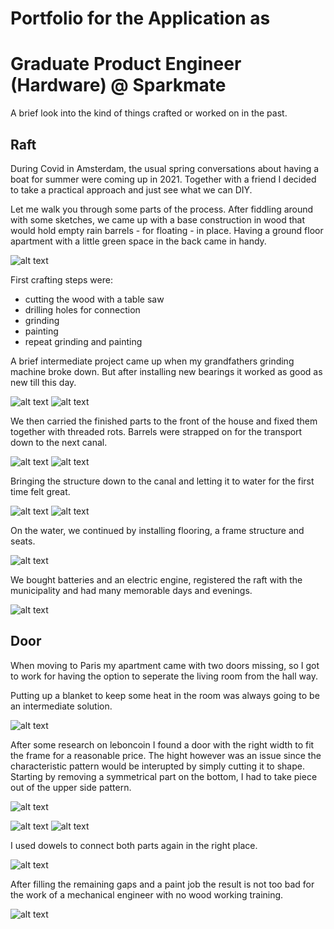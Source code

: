 # Portfolio for the Application as
# Graduate Product Engineer (Hardware) @ Sparkmate

A brief look into the kind of things crafted or worked on in the past.

## Raft

During Covid in Amsterdam, the usual spring conversations about having a boat for summer were coming up in 2021. Together with a friend I decided to take a practical approach and just see what we can DIY.

Let me walk you through some parts of the process. After fiddling around with some sketches, we came up with a base construction in wood that would hold empty rain barrels - for floating - in place. Having a ground floor apartment with a little green space in the back came in handy.

![alt text](https://github.com/SchroeterJan/JS-Sparkmate/blob/main/Raft/IMG_3981.jpeg?raw=true)

First crafting steps were:
- cutting the wood with a table saw
- drilling holes for connection
- grinding
- painting
- repeat grinding and painting

A brief intermediate project came up when my grandfathers grinding machine broke down. But after installing new bearings it worked as good as new till this day.

![alt text](https://github.com/SchroeterJan/JS-Sparkmate/blob/main/Raft/IMG_3978.jpeg?raw=true)
![alt text](https://github.com/SchroeterJan/JS-Sparkmate/blob/main/Raft/IMG_3993.jpeg?raw=true)


We then carried the finished parts to the front of the house and fixed them together with threaded rots. Barrels were strapped on for the transport down to the next canal.

![alt text](https://github.com/SchroeterJan/JS-Sparkmate/blob/main/Raft/IMG_4171.jpeg?raw=true)
![alt text](https://github.com/SchroeterJan/JS-Sparkmate/blob/main/Raft/IMG_4175.jpeg?raw=true)

Bringing the structure down to the canal and letting it to water for the first time felt great.

![alt text](https://github.com/SchroeterJan/JS-Sparkmate/blob/main/Raft/IMG_4156.jpeg?raw=true)
![alt text](https://github.com/SchroeterJan/JS-Sparkmate/blob/main/Raft/IMG_4160.jpeg?raw=true)

On the water, we continued by installing flooring, a frame structure and seats.

![alt text](https://github.com/SchroeterJan/JS-Sparkmate/blob/main/Raft/IMG_4207.jpeg?raw=true)

We bought batteries and an electric engine, registered the raft with the municipality and had many memorable days and evenings.

![alt text](https://github.com/SchroeterJan/JS-Sparkmate/blob/main/Raft/IMG_3358.jpeg?raw=true)


## Door

When moving to Paris my apartment came with two doors missing, so I got to work for having the option to seperate the living room from the hall way.

Putting up a blanket to keep some heat in the room was always going to be an intermediate solution.

![alt text](https://github.com/SchroeterJan/JS-Sparkmate/blob/main/Door/8D084D1D-DAC6-4854-AD62-92BD68D3DA29.jpeg?raw=true)

After some research on leboncoin I found a door with the right width to fit the frame for a reasonable price. The hight however was an issue since the characteristic pattern would be interupted by simply cutting it to shape. Starting by removing a symmetrical part on the bottom, I had to take piece out of the upper side pattern.

![alt text](https://github.com/SchroeterJan/JS-Sparkmate/blob/main/Door/camphoto_1804928587.jpeg?raw=true)

![alt text](https://github.com/SchroeterJan/JS-Sparkmate/blob/main/Door/09647339-42C4-4F9A-B036-201E294A3FA9.jpeg?raw=true)
![alt text](https://github.com/SchroeterJan/JS-Sparkmate/blob/main/Door/A7787DC7-E2A1-40F5-A33A-474523D7E614.jpeg?raw=true)

I used dowels to connect both parts again in the right place.

![alt text](https://github.com/SchroeterJan/JS-Sparkmate/blob/main/Door/camphoto_1254324197.jpeg?raw=true)

After filling the remaining gaps and a paint job the result is not too bad for the work of a mechanical engineer with no wood working training.

![alt text](https://github.com/SchroeterJan/JS-Sparkmate/blob/main/finished_door.jpeg?raw=true)
